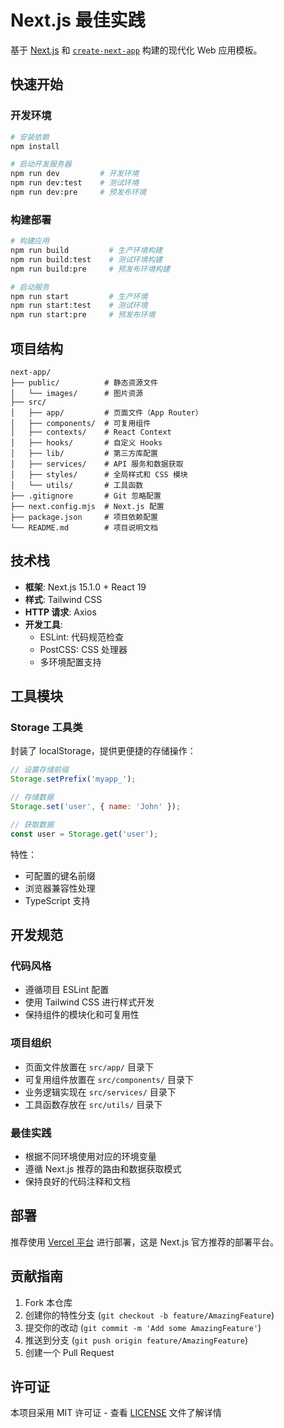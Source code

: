 # Next.js 最佳实践

基于 [Next.js](https://nextjs.org) 和 [`create-next-app`](https://github.com/vercel/next.js/tree/canary/packages/create-next-app) 构建的现代化 Web 应用模板。

## 快速开始

### 开发环境

```bash
# 安装依赖
npm install

# 启动开发服务器
npm run dev         # 开发环境
npm run dev:test    # 测试环境
npm run dev:pre     # 预发布环境
```

### 构建部署

```bash
# 构建应用
npm run build         # 生产环境构建
npm run build:test    # 测试环境构建
npm run build:pre     # 预发布环境构建

# 启动服务
npm run start         # 生产环境
npm run start:test    # 测试环境
npm run start:pre     # 预发布环境
```

## 项目结构

```
next-app/
├── public/          # 静态资源文件
│   └── images/      # 图片资源
├── src/
│   ├── app/         # 页面文件（App Router）
│   ├── components/  # 可复用组件
│   ├── contexts/    # React Context
│   ├── hooks/       # 自定义 Hooks
│   ├── lib/         # 第三方库配置
│   ├── services/    # API 服务和数据获取
│   ├── styles/      # 全局样式和 CSS 模块
│   └── utils/       # 工具函数
├── .gitignore       # Git 忽略配置
├── next.config.mjs  # Next.js 配置
├── package.json     # 项目依赖配置
└── README.md        # 项目说明文档
```

## 技术栈

- **框架**: Next.js 15.1.0 + React 19
- **样式**: Tailwind CSS
- **HTTP 请求**: Axios
- **开发工具**:
  - ESLint: 代码规范检查
  - PostCSS: CSS 处理器
  - 多环境配置支持

## 工具模块

### Storage 工具类

封装了 localStorage，提供更便捷的存储操作：

```javascript
// 设置存储前缀
Storage.setPrefix('myapp_');

// 存储数据
Storage.set('user', { name: 'John' });

// 获取数据
const user = Storage.get('user');
```

特性：
- 可配置的键名前缀
- 浏览器兼容性处理
- TypeScript 支持

## 开发规范

### 代码风格
- 遵循项目 ESLint 配置
- 使用 Tailwind CSS 进行样式开发
- 保持组件的模块化和可复用性

### 项目组织
- 页面文件放置在 `src/app/` 目录下
- 可复用组件放置在 `src/components/` 目录下
- 业务逻辑实现在 `src/services/` 目录下
- 工具函数存放在 `src/utils/` 目录下

### 最佳实践
- 根据不同环境使用对应的环境变量
- 遵循 Next.js 推荐的路由和数据获取模式
- 保持良好的代码注释和文档

## 部署

推荐使用 [Vercel 平台](https://vercel.com/new?utm_medium=default-template&filter=next.js&utm_source=create-next-app&utm_campaign=create-next-app-readme) 进行部署，这是 Next.js 官方推荐的部署平台。

## 贡献指南

1. Fork 本仓库
2. 创建你的特性分支 (`git checkout -b feature/AmazingFeature`)
3. 提交你的改动 (`git commit -m 'Add some AmazingFeature'`)
4. 推送到分支 (`git push origin feature/AmazingFeature`)
5. 创建一个 Pull Request

## 许可证

本项目采用 MIT 许可证 - 查看 [LICENSE](LICENSE) 文件了解详情

